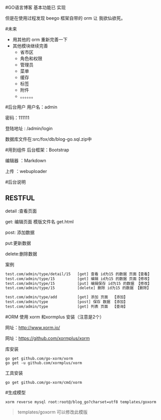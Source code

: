 
#GO语言博客
基本功能已 实现

但是在使用过程发现 beego 框架自带的 orm 让 我欲仙欲死。

#未来
 * 用其他的 orm 重新完善一下
 * 其他模块继续完善
    * 省市区
    * 角色和权限
    * 管理员
    * 菜单
    * 缓存
    * 标签
    * 附件
    * 。。。。。。


#后台用户
用户名：admin

密码：111111

登陆地址 : /admin/login

数据库文件在:src/fox/db/blog-go.sql.zip中

#用到组件
后台框架：Bootstrap

编辑器 ：Markdown

上传   ：webuploader

#后台说明
## RESTFUL
detail :查看页面

get: 编辑页面  模版文件名 get.html

post: 添加数据

put:更新数据

delete:删除数据

案例

```html
test.com/admin/type/detail/15   [get] 查看 id为15 的数据 页面【查看】
test.com/admin/type/15          [get] 编辑 id为15 的数据 页面【修改】
test.com/admin/type/15          [put] 编辑保存 id为15 的数据 【修改】
test.com/admin/type/15          [delete] 删除 id为15 的数据 【删除】

test.com/admin/type/add         [get] 添加 页面  【添加】
test.com/admin/type             [post] 保存 数据 【添加】
test.com/admin/type             [get] 列表 页面  【查询】
```
#ORM 使用 xorm 和xormplus
安装（注意是2个）

网址：http://www.xorm.io/

网址：https://github.com/xormplus/xorm

库安装
```shell
go get github.com/go-xorm/xorm
go get -u github.com/xormplus/xorm
```
工具安装
```shell
go get github.com/go-xorm/cmd/xorm
```
#生成模型
```shell
xorm reverse mysql root:root@/blog_go?charset=utf8 templates/goxorm
```
>templates/goxorm 可以修改此模版